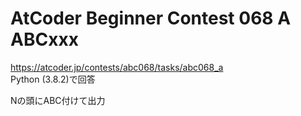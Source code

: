 # AtCoder Beginner Contest 068 A ABCxxx  
https://atcoder.jp/contests/abc068/tasks/abc068_a  
Python (3.8.2)で回答  

Nの頭にABC付けて出力
